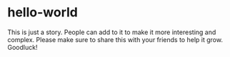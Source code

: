 # hello-world
This is just a story. People can add to it to make it more interesting and complex. Please make sure to share this with your friends to help it grow. Goodluck!
